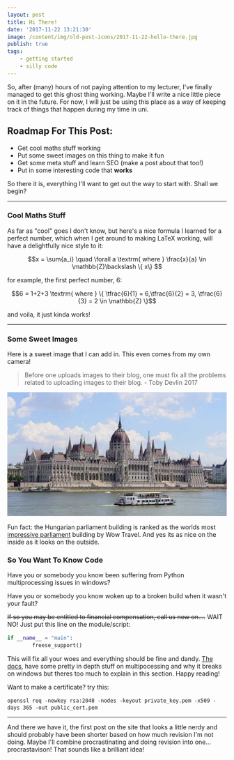 ```yaml
---
layout: post
title: Hi There!
date: '2017-11-22 13:21:30'
image: /content/img/old-post-icons/2017-11-22-hello-there.jpg
publish: true
tags:
    - getting started
    - silly code
---
```


So, after (many) hours of not paying attention to my lecturer, I've finally managed to get this ghost thing working. Maybe I'll write a nice little piece on it in the future. For now, I will just be using this place as a way of keeping track of things that happen during my time in uni.

## Roadmap For This Post:

-   Get cool maths stuff working
-   Put some sweet images on this thing to make it fun
-   Get some meta stuff and learn SEO (make a post about that too!)
-   Put in some interesting code that **works**

So there it is, everything I'll want to get out the way to start with. Shall we begin?

---

### Cool Maths Stuff

As far as "cool" goes I don't know, but here's a nice formula I learned for a perfect number, which when I get around to making LaTeX working, will have a delightfully nice style to it:

$$x = \sum{a_i} \quad \forall a \textrm{ where } \frac{x}{a} \in \mathbb{Z}\backslash \{ x\} $$

for example, the first perfect number, 6:

$$6 = 1+2+3 \textrm{ where } \{ \tfrac{6}{1} = 6,\tfrac{6}{2} = 3, \tfrac{6}{3} = 2 \in \mathbb{Z} \}$$

and voila, it just kinda works!

---

### Some Sweet Images

Here is a sweet image that I can add in. This even comes from my own camera!

> Before one uploads images to their blog, one must fix all the problems related to uploading images to their blog. - Toby Devlin 2017

![](/content/img/netlifyCMS/hungary-building.jpg)

Fun fact: the Hungarian parliament building is ranked as the worlds most [impressive parliament](http://wowtravel.me/worlds-most-impressive-parliament-buildings/) building by Wow Travel. And yes its as nice on the inside as it looks on the outside.

### So You Want To Know Code

Have you or somebody you know been suffering from Python multiprocessing issues in windows?

Have you or somebody you know woken up to a broken build when it wasn't your fault?

~~If so you may be entitled to financial compensation, call us now on....~~ WAIT NO! Just put this line on the module/script:

```python
if __name__ = "main":
        freese_support()
```

This will fix all your woes and everything should be fine and dandy. [The docs](https://docs.python.org/2/library/multiprocessing.html#miscellaneous), have some pretty in depth stuff on multipocessing and why it breaks on windows but theres too much to explain in this section. Happy reading!

Want to make a certificate? try this:

```
openssl req -newkey rsa:2048 -nodes -keyout private_key.pem -x509 -days 365 -out public_cert.pem
```

---

And there we have it, the first post on the site that looks a little nerdy and should probably have been shorter based on how much revision I'm not doing. Maybe I'll combine procrastinating and doing revision into one... procrastavison! That sounds like a brilliant idea!
